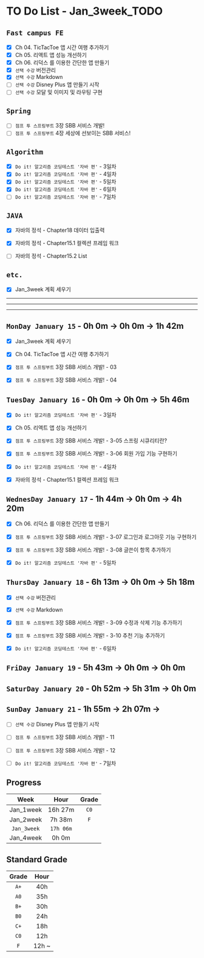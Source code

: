 # TO Do List - Jan_3week_TODO

## `Fast campus FE` 
- [x] Ch 04. TicTacToe 앱 시간 여행 추가하기
- [x] Ch 05. 리액트 앱 성능 개선하기
- [x] Ch 06. 리덕스 를 이용한 간단한 앱 만들기
- [x] `선택 수강` 버전관리
- [x] `선택 수강` Markdown
- [ ] `선택 수강` Disney Plus 앱 만들기 시작
- [ ] `선택 수강` 모달 및 이미지 및 라우팅 구현

## `Spring`
- [ ] `점프 투 스프링부트` 3장 SBB 서비스 개발!
- [ ] `점프 투 스프링부트` 4장 세상에 선보이는 SBB 서비스!

## `Algorithm`
- [x] `Do it! 알고리즘 코딩테스트 '자바 편'` - 3일차
- [x] `Do it! 알고리즘 코딩테스트 '자바 편'` - 4일차
- [x] `Do it! 알고리즘 코딩테스트 '자바 편'` - 5일차
- [x] `Do it! 알고리즘 코딩테스트 '자바 편'` - 6일차
- [ ] `Do it! 알고리즘 코딩테스트 '자바 편'` - 7일차

## `JAVA`
- [x] 자바의 정석 - Chapter18 데이터 입출력
- [x] 자바의 정석 - Chapter15.1 컬렉션 프레임 워크
- [ ] 자바의 정석 - Chapter15.2 List


## `etc.`
- [x] Jan_3week 계획 세우기


---
---
---

## `MonDay January 15` - 0h 0m -> 0h 0m -> 1h 42m
- [x] Jan_3week 계획 세우기
- [x] Ch 04. TicTacToe 앱 시간 여행 추가하기
- [x] `점프 투 스프링부트` 3장 SBB 서비스 개발! - 03
- [x] `점프 투 스프링부트` 3장 SBB 서비스 개발! - 04


## `TuesDay January 16` - 0h 0m -> 0h 0m -> 5h 46m
- [x] `Do it! 알고리즘 코딩테스트 '자바 편'` - 3일차
- [x] Ch 05. 리액트 앱 성능 개선하기
- [x] `점프 투 스프링부트` 3장 SBB 서비스 개발! - 3-05 스프링 시큐리티란?
- [x] `점프 투 스프링부트` 3장 SBB 서비스 개발! - 3-06 회원 가입 기능 구현하기
- [x] `Do it! 알고리즘 코딩테스트 '자바 편'` - 4일차
- [x] 자바의 정석 - Chapter15.1 컬렉션 프레임 워크


## `WednesDay January 17` - 1h 44m -> 0h 0m -> 4h 20m
- [x] Ch 06. 리덕스 를 이용한 간단한 앱 만들기
- [x] `점프 투 스프링부트` 3장 SBB 서비스 개발! - 3-07 로그인과 로그아웃 기능 구현하기
- [x] `점프 투 스프링부트` 3장 SBB 서비스 개발! - 3-08 글쓴이 항목 추가하기
- [x] `Do it! 알고리즘 코딩테스트 '자바 편'` - 5일차


## `ThursDay January 18` - 6h 13m -> 0h 0m -> 5h 18m
- [x] `선택 수강` 버전관리
- [x] `선택 수강` Markdown
- [x] `점프 투 스프링부트` 3장 SBB 서비스 개발! - 3-09 수정과 삭제 기능 추가하기
- [x] `점프 투 스프링부트` 3장 SBB 서비스 개발! - 3-10 추천 기능 추가하기
- [x] `Do it! 알고리즘 코딩테스트 '자바 편'` - 6일차



## `FriDay January 19` - 5h 43m -> 0h 0m -> 0h 0m


## `SaturDay January 20` - 0h 52m -> 5h 31m -> 0h 0m


## `SunDay January 21` - 1h 55m -> 2h 07m ->
- [ ] `선택 수강` Disney Plus 앱 만들기 시작
- [ ] `점프 투 스프링부트` 3장 SBB 서비스 개발! - 11
- [ ] `점프 투 스프링부트` 3장 SBB 서비스 개발! - 12
- [ ] `Do it! 알고리즘 코딩테스트 '자바 편'` - 7일차


## Progress
| Week | Hour | Grade |
|:---:|:---:|:---:|
|Jan_1week|16h 27m|`C0`|
|Jan_2week|7h 38m|`F`|
|`Jan_3week`|`17h 06m`||
|Jan_4week|0h 0m||


## Standard Grade

| Grade | Hour |
|:---:|:---:|
|`A+`|40h|
|`A0`|35h|
|`B+`|30h|
|`B0`|24h|
|`C+`|18h|
|`C0`|12h|
|`F`|12h ~|


